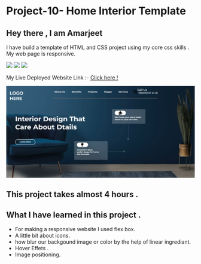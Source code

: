 # Project-10-  Home Interior Template 
 ## Hey there ,  I am Amarjeet 
 I have build a template of HTML and CSS project using my core css skills .
 My web page is responsive.
 
 ![](https://img.shields.io/badge/Project-10-green)
 ![](https://img.shields.io/badge/HTML-5-orange)
 ![](https://img.shields.io/badge/CSS-3-blue)

 My Live Deployed Website Link :- [Click here !](https://project-10-home-interior-template.netlify.app/)

 
 ![](./web-page.png)

 ## This project takes almost 4 hours .

 ## What I have learned in this project .
 - For making a responsive website I used flex box. 
 - A little bit about icons.
 - how blur our backgound image or color by the help of linear ingrediant.
 - Hover Effets .
 - Image positioning.
